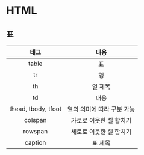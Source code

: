# HTML

## 표

|태그|내용|
|:-:|:-:|
|table|표|
|tr|행|
|th|열 제목|
|td|내용|
|thead, tbody, tfoot|열의 의미에 따라 구분 가능|
|colspan|가로로 이웃한 셀 합치기|
|rowspan|세로로 이웃한 셀 합치기|
|caption|표 제목|

